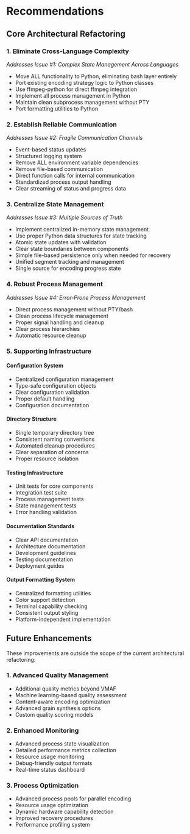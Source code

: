 # Recommendations

## Core Architectural Refactoring

### 1. Eliminate Cross-Language Complexity
*Addresses Issue #1: Complex State Management Across Languages*
- Move ALL functionality to Python, eliminating bash layer entirely
- Port existing encoding strategy logic to Python classes
- Use ffmpeg-python for direct ffmpeg integration
- Implement all process management in Python
- Maintain clean subprocess management without PTY
- Port formatting utilities to Python

### 2. Establish Reliable Communication
*Addresses Issue #2: Fragile Communication Channels*
- Event-based status updates
- Structured logging system
- Remove ALL environment variable dependencies
- Remove file-based communication
- Direct function calls for internal communication
- Standardized process output handling
- Clear streaming of status and progress data

### 3. Centralize State Management
*Addresses Issue #3: Multiple Sources of Truth*
- Implement centralized in-memory state management
- Use proper Python data structures for state tracking
- Atomic state updates with validation
- Clear state boundaries between components
- Simple file-based persistence only when needed for recovery
- Unified segment tracking and management
- Single source for encoding progress state

### 4. Robust Process Management
*Addresses Issue #4: Error-Prone Process Management*
- Direct process management without PTY/bash
- Clean process lifecycle management
- Proper signal handling and cleanup
- Clear process hierarchies
- Automatic resource cleanup

### 5. Supporting Infrastructure

#### Configuration System
- Centralized configuration management
- Type-safe configuration objects
- Clear configuration validation
- Proper default handling
- Configuration documentation

#### Directory Structure
- Single temporary directory tree
- Consistent naming conventions
- Automated cleanup procedures
- Clear separation of concerns
- Proper resource isolation

#### Testing Infrastructure
- Unit tests for core components
- Integration test suite
- Process management tests
- State management tests
- Error handling validation

#### Documentation Standards
- Clear API documentation
- Architecture documentation
- Development guidelines
- Testing documentation
- Deployment guides

#### Output Formatting System
- Centralized formatting utilities
- Color support detection
- Terminal capability checking
- Consistent output styling
- Platform-independent implementation

## Future Enhancements
These improvements are outside the scope of the current architectural refactoring:

### 1. Advanced Quality Management
- Additional quality metrics beyond VMAF
- Machine learning-based quality assessment
- Content-aware encoding optimization
- Advanced grain synthesis options
- Custom quality scoring models

### 2. Enhanced Monitoring
- Advanced process state visualization
- Detailed performance metrics collection
- Resource usage monitoring
- Debug-friendly output formats
- Real-time status dashboard

### 3. Process Optimization
- Advanced process pools for parallel encoding
- Resource usage optimization
- Dynamic hardware capability detection
- Improved recovery procedures
- Performance profiling system 